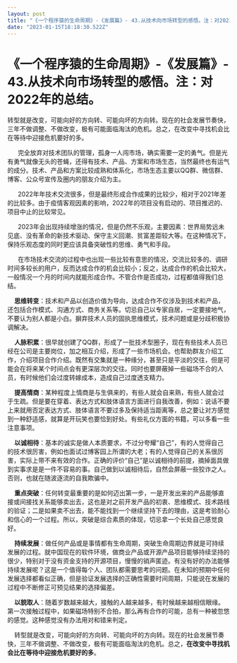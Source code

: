 ```yaml
---
layout: post
title: "《一个程序猿的生命周期》-《发展篇》- 43.从技术向市场转型的感悟。注：对2022年的总结。"
date: "2023-01-15T18:18:30.522Z"
---
```

《一个程序猿的生命周期》-《发展篇》- 43.从技术向市场转型的感悟。注：对2022年的总结。
===============================================

转型就是改变，可能向好的方向转、可能向坏的方向转。现在的社会发展节奏快，三年不做调整、不做改变，极有可能面临淘汰的危机。总之，在改变中寻找机会比在等待中迎接危机要好的多。

      完全放弃对技术团队的管理，孤身一人闯市场，确实需要一定的勇气。但是光有勇气就像无头的苍蝇，还得有技术、产品、方案和市场生态，当然最终也有运气的成分。技术、产品和方案比较成熟和体系化，市场生态主要以QQ群、微信群、博客、公众号宣传及圈内的朋友介绍为主。

      2022年年技术交流很多，但是最终形成合作成果的比较少，相对于2021年差的比较多。由于疫情客观因素的影响，2022年的项目没有启动的、项目推迟的、项目中止的比较常见。

      2023年会出现持续增涨的情况，但是仍然不乐观，主要因素：世界局势远未见底、没有革命的新技术驱动、保守主义回潮、贫富差距较大等。在这种情况下，保持乐观态度的同时更应该具备突破性的思维、勇气和手段。

      在市场技术交流的过程中也出现一些比较有意思的情况，交流比较多的、调研时间多较长的用户，反而达成合作的机会比较小；反之，达成合作的机会比较大，一般情况一个月的时间内就能形成合作。不管合作是否成功，过程都值得我们总结。  

    **思维转变**：技术和产品以创造价值为导向，达成合作不仅涉及到技术和产品，还包括合作模式、沟通方式、商务关系等。切忌自己以专家自居，一定要接地气，不要认为别人都是小白。摒弃技术人员的固执思维模式，技术问题或是分歧积极协调解决。

    **人脉积累**：很早就创建了QQ群，形成了一批技术型圈子，现在有些技术人员已经在公司是主要岗位，加之相互介绍，形成了一些市场机会。也帮助群友介绍工作，介绍项目合作介绍。既然有交集就是一种缘分，甚至只是平淡的交往，但是可能会在将来某个时间点会有更深层次的交往。同时也要屏蔽掉一些磁场不合的人员，有时候他们会过度转嫁成本，造成自己过度透支精力。

    **提高情商**：某种程度上情商是与生俱来的，有些人就会自来熟，有些人就会过于生疏。但是要在穿着、表达方式和肢体语言方面进行自我改善，例如：说话不要上来就用否定表达方式、肢体语言不要过多及保持适当距离等，总之要让对方感觉到一种舒适感，就算是开玩笑也要恰到好处。有些礼仪方面的书籍，可以多看一些注意事项。

    **以诚相待**：基本的诚实是做人本质要求，不过分夸耀“自己”，有的人觉得自己的技术很厉害，例如也面试过博客园上所谓的大老；有的人觉得自己的关系很厉害，实际上带不来有效的合作。正确的评价“自己”是以诚相待的前提，摘掉面具做到实事求是是一件不容易的事。自己做到以诚相待后，自然会屏蔽一些狡诈之人。否则，也就在随波逐流的自我欺骗中。

    **重点突破**：任何转变最重要的是如何迈出第一步，一是开发出来的产品能够直接或间接找关系能够卖出去，这也是对之前开发产品的初衷、思维模式、技术路线的验证；二是如果卖不出去，能不能找到一个继续坚持下去的理由，这是考验耐心和信心的一个过程。所以，突破是综合素质的体现，切忌拿一个长处自己感觉良好。

    **持续发展**：做任何产品或是事情都有生命周期，突破生命周期边界就是可持续发展的过程。就中国现在的软件环境，做商业产品或开源产品项目能够持续坚持的很少，特别对于没有资金支持的开源项目，慢慢的销声匿迹。有没有好的办法能够持续发展呢？这是一个值得每个人、团队都需要思考的问题。在未知的预期中任何发展选择都看似正确，但是验证发展选择的正确性需要时间周期，只能说在发展的过程中不断修正可预见结果的选择偏差。

    **以貌取人**：随着岁数越来越大，接触的人越来越多，有时候越来越相信眼缘。第一次接触过程中，如果磁场特别不合拍，那么再有合作的可能，总有一种被忽悠的感觉。这种感觉没有办法用对和错来判定。

    转型就是改变，可能向好的方向转、可能向坏的方向转。现在的社会发展节奏快，三年不做调整、不做改变，极有可能面临淘汰的危机。总之，**在改变中寻找机会比在等待中迎接危机要好的多**。